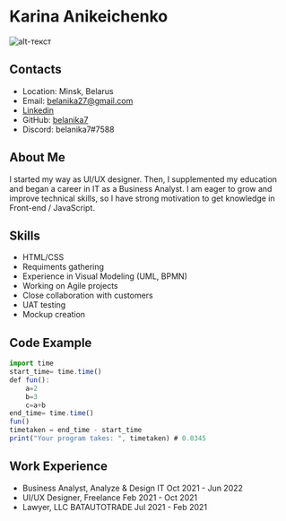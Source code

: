 # Karina Anikeichenko
![alt-текст](https://media-exp2.licdn.com/dms/image/C4E03AQFLVFGpIBk5Xg/profile-displayphoto-shrink_400_400/0/1653720467855?e=1660176000&v=beta&t=odyCDpODUZmEz6j8JOBLiylt5-8SrBzKbQ9ogVbZjp8 "фото4ка")
## Contacts
* Location: Minsk, Belarus
* Email: belanika27@gmail.com
* [Linkedin][2]
* GitHub: [belanika7][1]
* Discord: belanika7#7588

[1]: https://github.com/belanika7
[2]: https://www.linkedin.com/in/karina-anikeichenko-343789208/
## About Me
I started my way as UI/UX designer. Then, I supplemented my education and began a career in IT as a Business Analyst. I am eager to grow and improve technical skills, so I have strong motivation to get knowledge in Front-end / JavaScript.
## Skills
* HTML/CSS
* Requiments gathering
* Experience in Visual Modeling (UML, BPMN)
* Working on Agile projects 
* Close collaboration with customers
* UAT testing
* Mockup creation
## Code Example
```javascript
import time
start_time= time.time()
def fun():
    a=2
    b=3
    c=a+b
end_time= time.time()
fun()
timetaken = end_time - start_time
print("Your program takes: ", timetaken) # 0.0345
```
## Work Experience
* Business Analyst, Analyze & Design IT Oct 2021 - Jun 2022
* UI/UX Designer, Freelance Feb 2021 - Oct 2021
* Lawyer, LLC BATAUTOTRADE Jul 2021 - Feb 2021